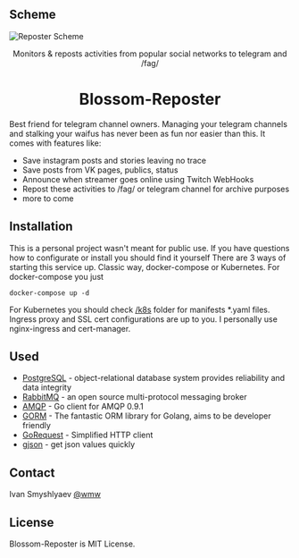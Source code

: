 ## Scheme

<img src="https://raw.githubusercontent.com/wMw9/makaba-reposter/master/assets/img/reposter_scheme.svg" alt="Reposter Scheme">
<p align="center">Monitors & reposts activities from popular social networks to telegram and /fag/</p>
<h1 align="center">Blossom-Reposter</h1>
Best friend for telegram channel owners.
Managing your telegram channels and stalking your waifus has never been as fun nor easier than this. It comes with features like:

* Save instagram posts and stories leaving no trace
* Save posts from VK pages, publics, status
* Announce when streamer goes online using Twitch WebHooks
* Repost these activities to /fag/ or telegram channel for archive purposes
* more to come

## Installation

This is a personal project wasn't meant for public use. If you have questions how to configurate or install you should find it yourself
There are 3 ways of starting this service up. Classic way, docker-compose or Kubernetes.
For docker-compose you just 
```
docker-compose up -d
```
For Kubernetes you should check [/k8s](k8s/) folder for manifests *.yaml files. Ingress proxy and SSL cert configurations are up to you. I personally use nginx-ingress and cert-manager.

## Used

* [PostgreSQL](https://hub.docker.com/_/postgres) - object-relational database system provides reliability and data integrity
* [RabbitMQ](https://hub.docker.com/_/rabbitmq) - an open source multi-protocol messaging broker
* [AMQP](https://github.com/streadway/amqp) -  Go client for AMQP 0.9.1
* [GORM](https://github.com/go-gorm/gorm) - The fantastic ORM library for Golang, aims to be developer friendly
* [GoRequest](https://github.com/parnurzeal/gorequest) - Simplified HTTP client
* [gjson](https://github.com/tidwall/gjson) - get json values quickly

## Contact

Ivan Smyshlyaev [@wmw](https://instagram.com/wmw)

## License

Blossom-Reposter is MIT License.
